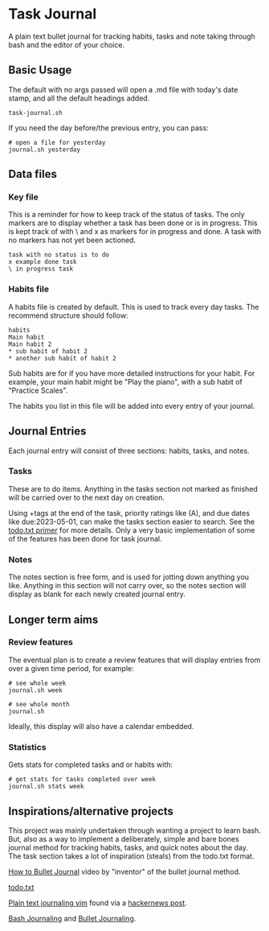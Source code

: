# Task Journal 

A plain text bullet journal for tracking habits, tasks and note taking through bash and the editor of your choice.

## Basic Usage 

The default with no args passed will open a .md file with today's date stamp, and all the default headings added.

```
task-journal.sh
```

If you need the day before/the previous entry, you can pass:

```
# open a file for yesterday
journal.sh yesterday
```

## Data files

### Key file

This is a reminder for how to keep track of the status of tasks. The only markers are to display whether a task has been done or is in progress. This is kept track of with \ and x as markers for in progress and done. A task with no markers has not yet been actioned.

```
task with no status is to do
x example done task
\ in progress task
```

### Habits file

A habits file is created by default. This is used to track every day tasks. The recommend structure should follow:

``` example habits file
habits
Main habit
Main habit 2
* sub habit of habit 2
* another sub habit of habit 2
```

Sub habits are for if you have more detailed instructions for your habit. For example, your main habit might be "Play the piano", with a sub habit of "Practice Scales".

The habits you list in this file will be added into every entry of your journal.

## Journal Entries

Each journal entry will consist of three sections: habits, tasks, and notes.

### Tasks

These are to do items. Anything in the tasks section not marked as finished will be carried over to the next day on creation.

Using +tags at the end of the task, priority ratings like (A), and due dates like due:2023-05-01, can make the tasks section easier to search. See the [todo.txt primer](https://github.com/todotxt/todo.txt) for more details. Only a very basic implementation of some of the features has been done for task journal.

### Notes

The notes section is free form, and is used for jotting down anything you like. Anything in this section will not carry over, so the notes section will display as blank for each newly created journal entry. 

## Longer term aims

### Review features

The eventual plan is to create a review features that will display entries from over a given time period, for example:

```
# see whole week
journal.sh week

# see whole month
journal.sh
```

Ideally, this display will also have a calendar embedded.

### Statistics

Gets stats for completed tasks and or habits with:

```
# get stats for tasks completed over week 
journal.sh stats week
```

## Inspirations/alternative projects

This project was mainly undertaken through wanting a project to learn bash. But, also as a way to implement a deliberately, simple and bare bones journal method for tracking habits, tasks, and quick notes about the day. The task section takes a lot of inspiration (steals) from the todo.txt format.

[How to Bullet Journal](https://www.youtube.com/watch?v=fm15cmYU0IM) video by "inventor" of the bullet journal method.

[todo.txt](https://github.com/todotxt/todo.txt)

[Plain text journaling vim](https://peppe.rs/posts/plain_text_journaling/) found via a [hackernews post](https://news.ycombinator.com/item?id=36390405).

[Bash Journaling](https://jodavaho.io/posts/bash-journalling.html) and [Bullet Journaling](https://jodavaho.io/posts/bullet-journalling.html).
